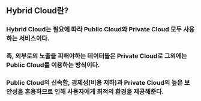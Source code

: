 ## Hybrid Cloud란?
### Hybrid Cloud는 필요에 따라 Public Cloud와 Private Cloud 모두 사용하는 서비스이다.
### 즉, 외부로의 노출을 피해야하는 데이터들은 Private Cloud로 그외에는 Public Cloud를 이용하는 방식이다.
### Public Cloud의 신속함, 경제성(비용 저하)과 Private Cloud의 높은 보안성을 혼용하므로 인해 사용자에게 최적의 환경을 제공해준다.
